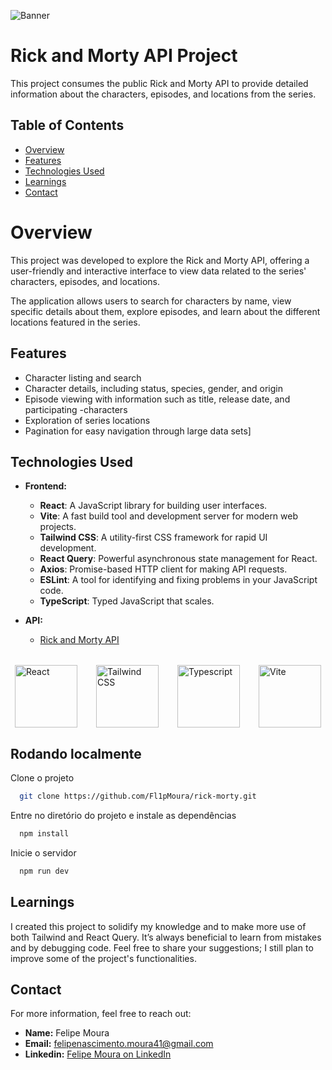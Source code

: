 ![Banner](https://i.redd.it/o6cwlzg3exk41.png)

# Rick and Morty API Project

This project consumes the public Rick and Morty API to provide detailed information about the characters, episodes, and locations from the series.


## Table of Contents

- [Overview](#overview)
- [Features](#features)
- [Technologies Used](#technologies-used)
- [Learnings](#Learnings)
- [Contact](#contact)


# Overview

This project was developed to explore the Rick and Morty API, offering a user-friendly and interactive interface to view data related to the series' characters, episodes, and locations.

The application allows users to search for characters by name, view specific details about them, explore episodes, and learn about the different locations featured in the series.


## Features

- Character listing and search
- Character details, including status, species, gender, and origin
- Episode viewing with information such as title, release date, and participating -characters
- Exploration of series locations
- Pagination for easy navigation through large data sets]

## Technologies Used

- **Frontend:**
    - **React**: A JavaScript library for building user interfaces.
    - **Vite**: A fast build tool and development server for modern web projects.
    - **Tailwind CSS**: A utility-first CSS framework for rapid UI development.
    - **React Query**: Powerful asynchronous state management for React.
    - **Axios**: Promise-based HTTP client for making API requests.
    - **ESLint**: A tool for identifying and fixing problems in your JavaScript code.
    - **TypeScript**: Typed JavaScript that scales.

- **API:**
  - [Rick and Morty API](https://rickandmortyapi.com/)

  
<div style="display: flex; justify-content: space-around; margin-top: 32px; gap: 16px;">
  <img src="https://user-images.githubusercontent.com/25181517/183897015-94a058a6-b86e-4e42-a37f-bf92061753e5.png" alt="React" width="100" />
  <img src="https://user-images.githubusercontent.com/25181517/202896760-337261ed-ee92-4979-84c4-d4b829c7355d.png" alt="Tailwind CSS" width="100" />
  <img src="https://user-images.githubusercontent.com/25181517/183890598-19a0ac2d-e88a-4005-a8df-1ee36782fde1.png" alt="Typescript" width="100" />
  <img src="https://github-production-user-asset-6210df.s3.amazonaws.com/62091613/261395532-b40892ef-efb8-4b0e-a6b5-d1cfc2f3fc35.png" alt="Vite" width="100" />
</div>


## Rodando localmente

Clone o projeto

```bash
  git clone https://github.com/Fl1pMoura/rick-morty.git
```

Entre no diretório do projeto e instale as dependências

```bash
  npm install
```

Inicie o servidor

```bash
  npm run dev
```


## Learnings

I created this project to solidify my knowledge and to make more use of both Tailwind and React Query. It’s always beneficial to learn from mistakes and by debugging code. Feel free to share your suggestions; I still plan to improve some of the project's functionalities.


## Contact

For more information, feel free to reach out:

- **Name:** Felipe Moura
- **Email:** felipenascimento.moura41@gmail.com
- **Linkedin:** [Felipe Moura on LinkedIn](https://www.linkedin.com/in/felipe-moura-384a95270/)

